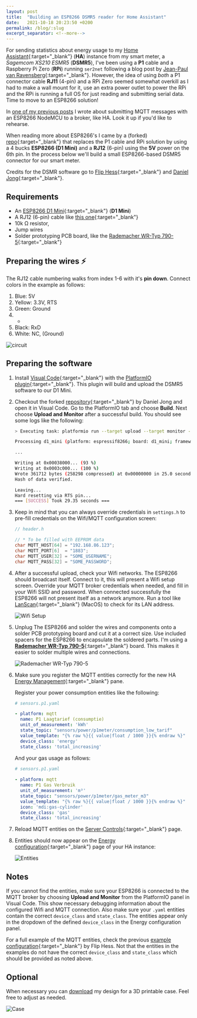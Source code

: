 ```yaml
---
layout: post
title:  "Building an ESP8266 DSMR5 reader for Home Assistant"
date:   2021-10-18 20:23:50 +0200
permalink: /blog/:slug
excerpt_separator: <!--more-->
---
```


For sending statistics about energy usage to my [Home Assistant](https://www.home-assistant.io/){:target="_blank"} (**HA**) instance from my smart meter, a *Sagemcom XS210 ESMR5* (**DSMR5**), I've been using a **P1** cable and a Raspberry Pi Zero (**RPi**) running `ser2net` following a blog post by [Jean-Paul van Ravensberg](https://devsecninja.com/2018/08/04/use-smart-energy-meter-with-home-assistant){:target="_blank"}. However, the idea of using *both* a P1 connector cable **RJ11** (4-pin) and a RPi Zero seemed somewhat overkill as I had to make a wall mount for it, use an extra power outlet to power the RPi and the RPi is running a full OS for just reading and submitting serial data. Time to move to an ESP8266 solution!

<!--more-->

In [one of my previous posts](/blog/esp8266-mqtt) I wrote about submitting MQTT messages with an ESP8266 NodeMCU to a broker, like HA. Look it up if you'd like to rehearse.

When reading more about ESP8266's I came by a (forked) [repo](https://github.com/daniel-jong/esp8266_p1meter){:target="_blank"} that replaces the P1 cable and RPi solution by using a 4 bucks **ESP8266 (D1 Mini)** and a **RJ12** (6-pin) using the **5V** power on the 6th pin. In the process below we'll build a small ESP8266-based DSMR5 connector for our smart meter.

Credits for the DSMR software go to [Flip Hess](https://github.com/fliphess){:target="_blank"} and [Daniel Jong](https://github.com/daniel-jong){:target="_blank"}.

## Requirements

* An [ESP8266 D1 Mini](https://www.amazon.nl/gp/product/B0754N794H/){:target="_blank"} (**D1 Mini**)
* A RJ12 (6-pin) cable like [this one](https://www.tinytronics.nl/shop/nl/kabels-en-connectoren/kabels-en-adapters/ethernet-en-telefoon/rj12-naar-6-pins-dupont-jumper-adapter){:target="_blank"}
* 10k Ω resistor,
* Jump wires
* Solder prototyping PCB board, like the [Rademacher WR-Typ 790-5](https://www.amazon.fr/LOCHRASTERPLATTE-790-5-HP-160-100/dp/B003A62ZLI){:target="_blank"}

## Preparing the wires ⚡

The RJ12 cable numbering walks from index 1-6 with it's **pin down**. Connect colors in the example as follows:

1. Blue: 5V
2. Yellow: 3.3V, RTS
3. Green: Ground
4. -
5. Black: RxD
6. White: NC, (Ground)

![circuit](https://i.imgur.com/pzu2NJJ.png)

## Preparing the software

1. Install [Visual Code](https://code.visualstudio.com/){:target="_blank"} with the [PlatformIO plugin](https://platformio.org/install/ide?install=vscode){:target="_blank"}. This plugin will build and upload the DSMR5 software to our D1 Mini. 

2. Checkout the forked [repository](https://github.com/daniel-jong/esp8266_p1meter){:target="_blank"} by Daniel Jong and open it in Visual Code. Go to the PlatformIO tab and choose **Build**. Next choose **Upload and Monitor** after a successful build. You should see some logs like the following:
    
    ```bash
    > Executing task: platformio run --target upload --target monitor --environment d1_mini <
    
    Processing d1_mini (platform: espressif8266; board: d1_mini; framework: arduino)
   
    ...
    
    Writing at 0x00038000... (93 %)
    Writing at 0x0003c000... (100 %)
    Wrote 361712 bytes (258298 compressed) at 0x00000000 in 25.0 seconds (effective 115.8 kbit/s)...
    Hash of data verified.
    
    Leaving...
    Hard resetting via RTS pin...
    === [SUCCESS] Took 29.35 seconds ===
    ```

3. Keep in mind that you can always override credentials in `settings.h` to pre-fill credentials on the Wifi/MQTT configuration screen:
   ```c++
   // header.h
   
   // * To be filled with EEPROM data
   char MQTT_HOST[64] = "192.168.86.123";
   char MQTT_PORT[6]  = "1883";
   char MQTT_USER[32] = "SOME_USERNAME";
   char MQTT_PASS[32] = "SOME_PASSWORD";
   ```

4. After a successful upload, check your Wifi networks. The ESP8266 should broadcast itself. Connect to it, this will present a Wifi setup screen. Override your MQTT broker credentials when needed, and fill in your Wifi SSID and password. When connected successfully the ESP8266 will not present itself as a network anymore. Run a tool like [LanScan](https://apps.apple.com/nl/app/lanscan/id472226235){:target="_blank"} (MacOS) to check for its LAN address.

   ![Wifi Setup](https://i.imgur.com/VaY8G5g.png)

5. Unplug The ESP8266 and solder the wires and components onto a solder PCB prototyping board and cut it at a correct size. Use included spacers for the ESP8266 to encapsulate the soldered parts. I'm using a [**Rademacher WR-Typ 790-5**](https://www.amazon.fr/LOCHRASTERPLATTE-790-5-HP-160-100/dp/B003A62ZLI){:target="_blank"} board. This makes it easier to solder multiple wires and connections.

   ![Rademacher WR-Typ 790-5](https://i.imgur.com/8jperpp.jpg)
   

6. Make sure you register the MQTT entities correctly for the new HA [Energy Management](https://my.home-assistant.io/redirect/energy/){:target="_blank"} pane.
   
   Register your power consumption entities like the following:
   
   ```yaml
   # sensors.p1.yaml
   
   - platform: mqtt
     name: P1 Laagtarief (consumptie)
     unit_of_measurement: 'kWh'
     state_topic: "sensors/power/p1meter/consumption_low_tarif"
     value_template: "{% raw %}{{ value|float / 1000 }}{% endraw %}"
     device_class: 'energy'
     state_class: 'total_increasing'
   ```
   
   And your gas usage as follows:
   
   ```yaml
   # sensors.p1.yaml
  
   - platform: mqtt
     name: P1 Gas Verbruik
     unit_of_measurement: 'm³'
     state_topic: "sensors/power/p1meter/gas_meter_m3"
     value_template: "{% raw %}{{ value|float / 1000 }}{% endraw %}"
     icon: 'mdi:gas-cylinder'
     device_class: 'gas'
     state_class: 'total_increasing'
   ```


7. Reload MQTT entities on the [Server Controls](https://my.home-assistant.io/redirect/server_controls/){:target="_blank"} page.

8. Entities should now appear on the [Energy configuration](https://my.home-assistant.io/redirect/config_energy/){:target="_blank"} page of your HA instance:

   ![Entities](https://i.imgur.com/kG1b2ut.png)
   
   
## Notes
If you cannot find the entities, make sure your ESP8266 is connected to the MQTT broker by choosing **Upload and Monitor** from the PlatformIO panel in Visual Code. This show necessary debugging information about the configured Wifi and MQTT connection. Also make sure your `.yaml` entities contain the correct `device_class` and `state_class`. The entities appear only in the dropdown of the defined `device_class` in the Energy configuration panel.

For a full example of the MQTT entities, check the previous [example configuration](https://github.com/fliphess/esp8266_p1meter){:target="_blank"} by Flip Hess. Not that the entities in the examples do not have the correct `device_class` and `state_class` which should be provided as noted above.

## Optional
When necessary you can [download](/assets/downloads/Case_DSMR5_ESP8266_D1_Mini.stl) my design for a 3D printable case. Feel free to adjust as needed.

![Case](https://i.imgur.com/5hWs3eK.png)

